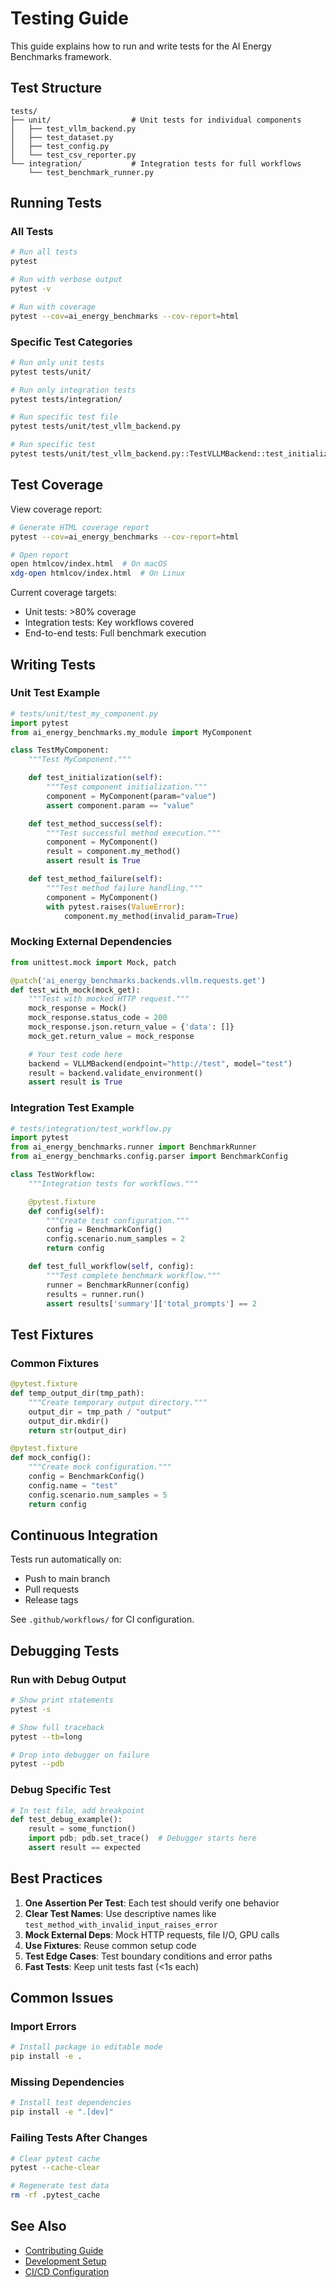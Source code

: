 # Testing Guide

This guide explains how to run and write tests for the AI Energy Benchmarks framework.

## Test Structure

```
tests/
├── unit/                  # Unit tests for individual components
│   ├── test_vllm_backend.py
│   ├── test_dataset.py
│   ├── test_config.py
│   └── test_csv_reporter.py
└── integration/           # Integration tests for full workflows
    └── test_benchmark_runner.py
```

## Running Tests

### All Tests

```bash
# Run all tests
pytest

# Run with verbose output
pytest -v

# Run with coverage
pytest --cov=ai_energy_benchmarks --cov-report=html
```

### Specific Test Categories

```bash
# Run only unit tests
pytest tests/unit/

# Run only integration tests
pytest tests/integration/

# Run specific test file
pytest tests/unit/test_vllm_backend.py

# Run specific test
pytest tests/unit/test_vllm_backend.py::TestVLLMBackend::test_initialization
```

## Test Coverage

View coverage report:

```bash
# Generate HTML coverage report
pytest --cov=ai_energy_benchmarks --cov-report=html

# Open report
open htmlcov/index.html  # On macOS
xdg-open htmlcov/index.html  # On Linux
```

Current coverage targets:
- Unit tests: >80% coverage
- Integration tests: Key workflows covered
- End-to-end tests: Full benchmark execution

## Writing Tests

### Unit Test Example

```python
# tests/unit/test_my_component.py
import pytest
from ai_energy_benchmarks.my_module import MyComponent

class TestMyComponent:
    """Test MyComponent."""

    def test_initialization(self):
        """Test component initialization."""
        component = MyComponent(param="value")
        assert component.param == "value"

    def test_method_success(self):
        """Test successful method execution."""
        component = MyComponent()
        result = component.my_method()
        assert result is True

    def test_method_failure(self):
        """Test method failure handling."""
        component = MyComponent()
        with pytest.raises(ValueError):
            component.my_method(invalid_param=True)
```

### Mocking External Dependencies

```python
from unittest.mock import Mock, patch

@patch('ai_energy_benchmarks.backends.vllm.requests.get')
def test_with_mock(mock_get):
    """Test with mocked HTTP request."""
    mock_response = Mock()
    mock_response.status_code = 200
    mock_response.json.return_value = {'data': []}
    mock_get.return_value = mock_response

    # Your test code here
    backend = VLLMBackend(endpoint="http://test", model="test")
    result = backend.validate_environment()
    assert result is True
```

### Integration Test Example

```python
# tests/integration/test_workflow.py
import pytest
from ai_energy_benchmarks.runner import BenchmarkRunner
from ai_energy_benchmarks.config.parser import BenchmarkConfig

class TestWorkflow:
    """Integration tests for workflows."""

    @pytest.fixture
    def config(self):
        """Create test configuration."""
        config = BenchmarkConfig()
        config.scenario.num_samples = 2
        return config

    def test_full_workflow(self, config):
        """Test complete benchmark workflow."""
        runner = BenchmarkRunner(config)
        results = runner.run()
        assert results['summary']['total_prompts'] == 2
```

## Test Fixtures

### Common Fixtures

```python
@pytest.fixture
def temp_output_dir(tmp_path):
    """Create temporary output directory."""
    output_dir = tmp_path / "output"
    output_dir.mkdir()
    return str(output_dir)

@pytest.fixture
def mock_config():
    """Create mock configuration."""
    config = BenchmarkConfig()
    config.name = "test"
    config.scenario.num_samples = 5
    return config
```

## Continuous Integration

Tests run automatically on:
- Push to main branch
- Pull requests
- Release tags

See `.github/workflows/` for CI configuration.

## Debugging Tests

### Run with Debug Output

```bash
# Show print statements
pytest -s

# Show full traceback
pytest --tb=long

# Drop into debugger on failure
pytest --pdb
```

### Debug Specific Test

```python
# In test file, add breakpoint
def test_debug_example():
    result = some_function()
    import pdb; pdb.set_trace()  # Debugger starts here
    assert result == expected
```

## Best Practices

1. **One Assertion Per Test**: Each test should verify one behavior
2. **Clear Test Names**: Use descriptive names like `test_method_with_invalid_input_raises_error`
3. **Mock External Deps**: Mock HTTP requests, file I/O, GPU calls
4. **Use Fixtures**: Reuse common setup code
5. **Test Edge Cases**: Test boundary conditions and error paths
6. **Fast Tests**: Keep unit tests fast (<1s each)

## Common Issues

### Import Errors

```bash
# Install package in editable mode
pip install -e .
```

### Missing Dependencies

```bash
# Install test dependencies
pip install -e ".[dev]"
```

### Failing Tests After Changes

```bash
# Clear pytest cache
pytest --cache-clear

# Regenerate test data
rm -rf .pytest_cache
```

## See Also

- [Contributing Guide](./contributing.md)
- [Development Setup](./development.md)
- [CI/CD Configuration](../.github/workflows/)
